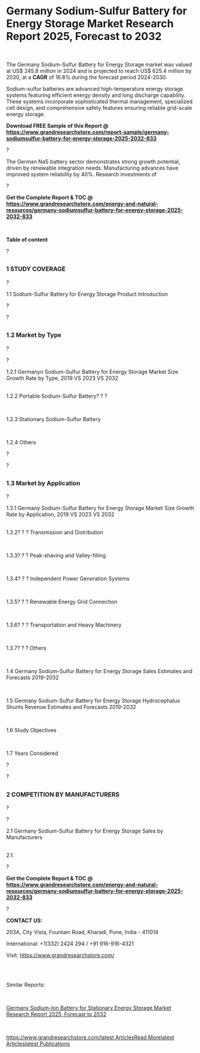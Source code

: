 <h1>Germany Sodium-Sulfur Battery for Energy Storage Market Research Report 2025, Forecast to 2032</h1><br/><p>The Germany Sodium-Sulfur Battery for Energy Storage market was valued at US$ 245.8 million in 2024 and is projected to reach US$ 625.4 million by 2030, at a <strong>CAGR</strong> of 16.8% during the forecast period 2024-2030.</p>
 
 
 
 <p>Sodium-sulfur batteries are advanced high-temperature energy storage systems featuring efficient energy density and long discharge capability. These systems incorporate sophisticated thermal management, specialized cell design, and comprehensive safety features ensuring reliable grid-scale energy storage.</p>
 
 
 
 <div><b>Download FREE Sample of this Report @ <a href="https://www.grandresearchstore.com/report-sample/germany-sodiumsulfur-battery-for-energy-storage-2025-2032-833">https://www.grandresearchstore.com/report-sample/germany-sodiumsulfur-battery-for-energy-storage-2025-2032-833</a></b></div>
 
 
 
 <p>? </p>
 
 
 
 <p>The German NaS battery sector demonstrates strong growth potential, driven by renewable integration needs. Manufacturing advances have improved system reliability by 40%. Research investments of</p>
 
 
 
 <p>? </p>
 
 
 
 <div><b>Get the Complete Report & TOC @ <a href="https://www.grandresearchstore.com/energy-and-natural-resources/germany-sodiumsulfur-battery-for-energy-storage-2025-2032-833">https://www.grandresearchstore.com/energy-and-natural-resources/germany-sodiumsulfur-battery-for-energy-storage-2025-2032-833</a></b></div>
 
 
 
 <p><br />
 
 <b>Table of content</b></p>
 
 
 
 <p>? </p>
 
 
 
 <h2><span style="font-size:16px"><strong>1 STUDY COVERAGE</strong></span></h2>
 
 
 
 <p>? </p>
 
 
 
 <p>1.1 Sodium-Sulfur Battery for Energy Storage Product Introduction</p>
 
 
 
 <p>? </p>
 
 
 
 <p>? </p>
 
 
 
 <h2><span style="font-size:16px"><strong>1.2 Market by Type</strong></span></h2>
 
 
 
 <p>? </p>
 
 
 
 <p>? </p>
 
 
 
 <p>1.2.1 Germanyn Sodium-Sulfur Battery for Energy Storage Market Size Growth Rate by Type, 2019 VS 2023 VS 2032<br />
 
 <br />
 
 1.2.2 Portable Sodium-Sulfur Battery? ? ? <br />
 
 <br />
 
 1.2.3 Stationary Sodium-Sulfur Battery<br />
 
 <br />
 
 1.2.4 Others<br />
 
 ? </p>
 
 
 
 <p>? </p>
 
 
 
 <h2><span style="font-size:16px"><strong>1.3 Market by Application</strong></span></h2>
 
 
 
 <p>? </p>
 
 
 
 <p>1.3.1 Germany Sodium-Sulfur Battery for Energy Storage Market Size Growth Rate by Application, 2019 VS 2023 VS 2032<br />
 
 <br />
 
 1.3.2? ? ? Transmission and Distribution<br />
 
 <br />
 
 1.3.3? ? ? Peak-shaving and Valley-filling<br />
 
 <br />
 
 1.3.4? ? ? Independent Power Generation Systems<br />
 
 <br />
 
 1.3.5? ? ? Renewable Energy Grid Connection<br />
 
 <br />
 
 1.3.6? ? ? Transportation and Heavy Machinery<br />
 
 <br />
 
 1.3.7? ? ? Others<br />
 
 <br />
 
 1.4 Germany Sodium-Sulfur Battery for Energy Storage Sales Estimates and Forecasts 2019-2032<br />
 
 <br />
 
 1.5 Germany Sodium-Sulfur Battery for Energy Storage Hydrocephalus Shunts Revenue Estimates and Forecasts 2019-2032<br />
 
 <br />
 
 1.6 Study Objectives<br />
 
 <br />
 
 1.7 Years Considered</p>
 
 
 
 <p>? </p>
 
 
 
 <p>? </p>
 
 
 
 <h2><span style="font-size:16px"><strong>2 COMPETITION BY MANUFACTURERS</strong></span></h2>
 
 
 
 <p>? </p>
 
 
 
 <p>? </p>
 
 
 
 <p>2.1 Germany Sodium-Sulfur Battery for Energy Storage Sales by Manufacturers<br />
 
 <br />
 
 2.1.</p>
 
 
 
 <p>? </p>
 
 
 
 <div><b>Get the Complete Report & TOC @ <a href="https://www.grandresearchstore.com/energy-and-natural-resources/germany-sodiumsulfur-battery-for-energy-storage-2025-2032-833">https://www.grandresearchstore.com/energy-and-natural-resources/germany-sodiumsulfur-battery-for-energy-storage-2025-2032-833</a></b></div>
 
 
 
 <p>? </p>
 
 
 
 <p><b>CONTACT US:</b><br />
 
 203A, City Vista, Fountain Road, Kharadi, Pune, India - 411014<br />
 
 International: +1(332) 2424 294 / +91 916-916-4321<br />
 
 Visit: <a href="https://www.grandresearchstore.com/">https://www.grandresearchstore.com/</a><br />
 
 <br />
 
 <br />
 
 Similar Reports:<br />
 
 <br />
 
 <a href="https://www.grandresearchstore.com/energy-and-natural-resources/germany-sodiumion-battery-for-stationary-energy-storage-2025-2032-376">Germany Sodium-Ion Battery for Stationary Energy Storage Market Research Report 2025, Forecast to 2032</a><br />
 
 <br />
 
 <a href="https://gyeongbokgung.com">https://www.grandresearchstore.com/</a><a href="https://hallyeomaritime.com">latest Articles</a><a href="https://jingwansa.com">Read More</a><a href="https://nguoiviet.jp/">latest Articles</a><a href="https://www.intelmarketresearch.com/">latest Publications</a></p>